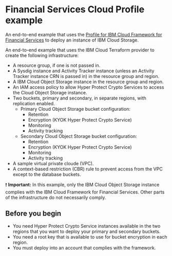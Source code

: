 # Financial Services Cloud Profile example

An end-to-end example that uses the [Profile for IBM Cloud Framework for Financial Services](../../profiles/fscloud/) to deploy an instance of IBM Cloud Storage.

An end-to-end example that uses the IBM Cloud Terraform provider to create the following infrastructure:

- A resource group, if one is not passed in.
- A Sysdig instance and Activity Tracker instance (unless an Activity Tracker instance CRN is passed in) in the resource group and region.
- A IBM Cloud Object Storage instance in the resource group and region.
- An IAM access policy to allow Hyper Protect Crypto Services to access the Cloud Object Storage instance.
- Two buckets, primary and secondary, in separate regions, with replication enabled.
    - Primary Cloud Object Storage bucket configuration:
        - Retention
        - Encryption (KYOK Hyper Protect Crypto Service)
        - Monitoring
        - Activity tracking
    - Secondary Cloud Object Storage bucket configuration:
        - Retention
        - Encryption (KYOK Hyper Protect Crypto Service)
        - Monitoring
        - Activity tracking
- A sample virtual private cloude (VPC).
- A context-based restriction (CBR) rule to prevent access from the VPC except to the database buckets.

:exclamation: **Important:** In this example, only the IBM Cloud Object Storage instance complies with the IBM Cloud Framework for Financial Services. Other parts of the infrastructure do not necessarily comply.

## Before you begin

- You need Hyper Protect Crypto Service instances available in the two regions that you want to deploy your primary and secondary buckets.
- You need a root key that is available to use for bucket encryption in each region.
- You must deploy into an account that complies with the framework.
